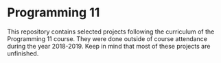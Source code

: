 # Programming 11
This repository contains selected projects following the curriculum of the Programming 11 course. They were done outside of course attendance during the year 2018-2019. Keep in mind that most of these projects are unfinished.
